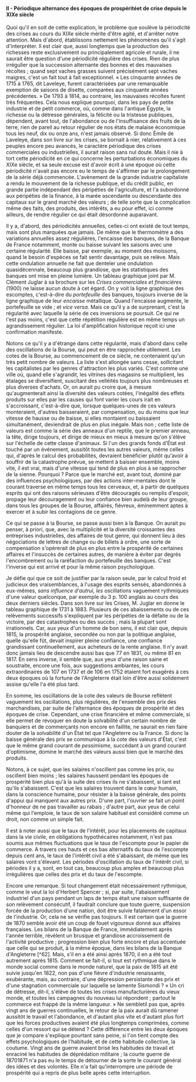 #### II - Périodique alternance des époques de prospéritéet de crise depuis le XIXe siècle

Quoi qu'il en soit de cette explication, le problème que soulève la périodicité des crises au cours du XIXe siècle mérite d'être agité, et d'arrêter notre attention. Mais d'abord, établissons nettement les phénomènes qu'il s'agit d'interpréter. Il est clair que, aussi longtemps que la production des richesses reste exclusivement ou principalement agricole et rurale, il ne saurait être question d'une périodicité régulière des crises. Rien de plus irrégulier que la succession alternante des bonnes et des mauvaises récoltes ; quand sept vaches grasses suivent précisément sept vaches maigres, c'est un fait tout à fait exceptionnel. « Les cinquante années de 1715 à 1765, dit Laveleye, furent caractérisées par une remarquable exemption de saisons de disette, comparées aux cinquante années précédentes. » De 1793 à 1814, au contraire, les mauvaises récoltes furent très fréquentes. Cela nous explique pourquoi, dans les pays de petite industrie et de petit commerce, où, comme dans l'antique Égypte, la richesse ou la détresse générales, la félicité ou la tristesse publiques, dépendent, avant tout, de l'abondance ou de l'insuffisance des fruits de la terre, rien de pareil au retour régulier de nos états de malaise économique tous les neuf, dix ou onze ans, n'est jamais observé. Si donc Émile de Laveleye, dans son livre sur les crises, se bornait à nier, relativement à ces peuples encore peu avancés, le caractère périodique des crises commerciales ou industrielles, il aurait raison sans nul doute. Mais il nie à tort cette périodicité en ce qui concerne les perturbations économiques du XIXe siècle, et sa seule excuse est d'avoir écrit à une époque où cette périodicité n'avait pas encore eu le temps de s'affirmer par le prolongement de la série déjà commencée. L'avènement de la grande industrie capitaliste a rendu le mouvement de la richesse publique, et du crédit public, en grande partie indépendant des péripéties de l'agriculture, et l'a subordonné aux péripéties de la finance, à la marée ascendante ou descendante des capitaux sur le grand marché des valeurs ; de telle sorte que la complication même des faits, des produits, des intérêts, a eu pour effet, ici comme ailleurs, de rendre régulier ce qui était désordonné auparavant.

Il y a, d'abord, des périodicités annuelles, celles-ci ont existé de tout temps, mais sont plus marquées que jamais. De même que le thermomètre a des variations annuelles assez régulières, l'encaisse des banques, de la Banque de France notamment, monte ou baisse suivant les saisons avec une certaine régularité. Elle baisse, par exemple, au moment des moissons, quand le besoin d'espèces se fait sentir davantage, puis se relève. Mais cette ondulation annuelle ne fait que denteler une ondulation quasidécennale, beaucoup plus grandiose, que les statistiques des banques ont mise en pleine lumière. Un tableau graphique joint par M. Clément Juglar à sa brochure sur les _Crises commerciales et financières_ (1900) ne laisse aucun doute à cet égard. On y voit la ligne graphique des escomptes, c'est-à-dire du _portefeuille_ des banques, toujours inverse de la ligne graphique de leur _encaisse_ métallique. Quand l'encaisse augmente, le portefeuille se vide ; et _vice versa._ Mais ce qu'il y a de surprenant, c'est la régularité avec laquelle la série de ces inversions se poursuit. Ce qui ne l'est pas moins, c'est que cette répétition régulière est en même temps un agrandissement régulier. La loi d'amplification historique reçoit ici une confirmation manifeste.

Notons ce qu'il y a d'étrange dans cette régularité, mais d'abord dans celle des oscillations de la Bourse, qui peut en être rapprochée utilement. Les cotes de la Bourse, au commencement de ce siècle, ne contenaient qu'un très petit nombre de valeurs. La liste s'est allongée sans cesse, sollicitant les capitalistes par les genres d'attraction les plus variés. C'est comme une ville où, quand elle s'agrandit, les vitrines des magasins se multiplient, les étalages se diversifient, suscitant des velléités toujours plus nombreuses et plus diverses d'achats. Or, on aurait pu croire que, à mesure qu'augmenterait ainsi la diversité des valeurs cotées, l'inégalité des effets produits sur elles par les causes qui font varier les cours irait en s'accroissant, c'est-à-dire que, lorsque quelques-unes de ces valeurs monteraient, d'autres baisseraient, par compensation, ou du moins que leur vitesse de hausse ou de baisse, si elles montaient ou baissaient simultanément, deviendrait de plus en plus inégale. Mais non ; cette liste de valeurs est comme la série des anneaux d'un reptile, que le premier anneau, la tête, dirige toujours, et dirige de mieux en mieux à mesure qu'on s'élève sur l'échelle de cette classe d'animaux. Si l'un des grands fonds d'État est touché par un événement, aussitôt toutes les autres valeurs, même celles qui, d'après le calcul des probabilités, devraient bénéficier plutôt qu'avoir à souffrir de la catastrophe prévue, se mettent à baisser ensemble, moins vite, il est vrai, mais d'une vitesse qui tend de plus en plus à se rapprocher de la sienne. Pourquoi ? Parce que le marché est, avant tout, dominé par des influences psychologiques, par des actions inter-mentales dont le courant traverse en même temps tous les cerveaux, et, à partir de quelques esprits qui ont des raisons sérieuses d'être découragés ou remplis d'espoir, propage leur découragement ou leur confiance bien audelà de leur groupe, dans tous les groupes de la Bourse, affairés, fiévreux, éminemment aptes à exercer et à subir les contagions de ce genre.

Ce qui se passe à la Bourse, se passe aussi bien à la Banque. On aurait pu penser, à priori, que, avec la multiplicité et la diversité croissantes des entreprises industrielles, des affaires de tout genre, qui donnent lieu à des négociations de lettres de change ou de billets à ordre, une sorte de compensation s'opèrerait de plus en plus entre la prospérité de certaines affaires et l'insuccès de certaines autres, de manière à éviter par degrés l'encombrement ou la raréfaction du portefeuille des banques. C'est l'inverse qui est arrivé et pour la même raison psychologique.

Je défie qui que ce soit de justifier par la raison seule, par le calcul froid et judicieux des vraisemblances, à l'usage des esprits sensés, abandonnés à eux-mêmes, _sans influence d'autrui, les_ oscillations vaguement rythmiques d'une valeur quelconque, par exemple du 3 p. 100 anglais au cours des deux derniers siècles. Dans son livre sur les Crises, M. Juglar en donne le tableau graphique de 1731 à 1883\. Plusieurs de ces abaissements ou de ces relèvements successifs s'expliquent par les péripéties de la défaite ou de la victoire, par des catastrophes ou des succès ; mais la plupart sont irrationnels. Car, aux yeux d'un homme de bon sens, il est clair que, depuis 1815, la prospérité anglaise, secondée ou non par la politique anglaise, quelle qu'elle fût, devait inspirer pleine confiance, une confiance grandissant continuellement, aux acheteurs de la rente anglaise. Il n'y avait donc jamais lieu de descendre aussi bas que 77 en 1831, ou même 81 en 1817\. En sens inverse, il semble que, aux yeux d'une raison saine et soustraite, encore une fois, aux suggestions ambiantes, les cours extraordinaires de 107 en 1737 et de 106 en 1752 étaient fort exagérés à ces deux époques où la fortune de l'Angleterre était loin d'être aussi solidement assise qu'elle l'a été plus tard.

En somme, les oscillations de la cote des valeurs de Bourse reflètent vaguement les oscillations, plus régulières, de l'ensemble des prix des marchandises, par suite de l'alternance des époques de prospérité et des époques de crise. Cependant, une crise financière et même commerciale, si elle permet de révoquer en doute la solvabilité d'un certain nombre de banquiers et de commerçants non encore en faillite, ne saurait en rien faire douter de la solvabilité d'un État tel que l'Angleterre ou la France. Si donc la baisse générale des prix se communique à la cote des valeurs d'État, c'est que le même grand courant de _pessimisme,_ succédant à un grand courant d'optimisme, domine le marché des valeurs aussi bien que le marché des produits.

Notons, à ce sujet, que les salaires n'oscillent pas comme les prix, ou oscillent bien moins ; les salaires haussent pendant les époques de prospérité bien plus qu'à la suite des crises ils ne s'abaissent, si tant est qu'ils s'abaissent. C'est que les salaires trouvent dans le cœur humain, dans la conscience humaine, pour résister à la baisse générale, des points d'appui qui manquent aux autres prix. D'une part, l'ouvrier se fait un point d'honneur de ne pas travailler au rabais ; d'autre part, aux yeux de celui même qui l'emploie, le taux de son salaire habituel est considéré comme un droit, non comme un simple fait.

Il est à noter aussi que le taux de l'intérêt, pour les placements de capitaux dans la vie civile, en obligations hypothécaires notamment, n'est pas soumis aux mêmes fluctuations que le taux de l'escompte pour le papier de commerce. A travers ces hauts et ces bas alternatifs du taux de l'escompte depuis cent ans, le taux de l'intérêt civil a été s'abaissant, de même que les salaires vont s'élevant. Les périodes d'oscillation du taux de l'intérêt civil, si périodes il y a, sont, en tout cas, beaucoup plus amples et beaucoup plus irrégulières que celles des prix et du taux de l'escompte.

Encore une remarque. Si tout changement était nécessairement rythmique, comme le veut la loi d'Herbert Spencer ; si, par suite, l'abaissement industriel d'un pays pendant un laps de temps était une raison suffisante de son relèvement consécutif, il faudrait conclure que toute guerre, suspension forcée de la production d'une nation, doit être suivie fatalement d'un essor de l'industrie. Or, cela ne se vérifie pas toujours. Il est certain que la guerre de 1870 semble avoir été un coup de fouet vigoureux donné aux affaires françaises. Les bilans de la Banque de France, immédiatement après l'année terrible, révèlent un brusque et grandiose accroissement de l'activité productive ; progression bien plus forte encore et plus accentuée que celle qui se produit, à la même époque, dans les bilans de la Banque d'Angleterre [^62]. Mais, s'il en a été ainsi après 1870, il en a été tout autrement après 1815\. Comment se fait-il, si tout est rythmique dans le monde social comme dans le monde naturel, que la paix de 1815 ait été suivie jusqu'en 1822, non pas d'une fièvre d'industrie renaissante, exubérante, mais, au contraire, d'une dépression persistante des prix et d'une stagnation commerciale sur laquelle se lamente Sismondi ? « Un cri de détresse, dit-il, s'élève de toutes les crises manufacturières du vieux monde, et toutes les campagnes du nouveau lui répondent ; partout le commerce est frappé de la même langueur. » Ne sembletil pas que, après vingt ans de guerres continuelles, le retour de la paix aurait dû ramener aussitôt le travail et l'abondance, et d'autant plus vite et d'autant plus fort que les forces productives avaient été plus longtemps comprimées, comme celles d'un ressort qui se détend ? Cette différence entre les deux époques que je compare s'explique pourtant sans peine, si l'on tient compte des effets psychologiques de l'habitude, et de cette habitude collective, la coutume. Vingt ans de guerre avaient brisé les habitudes de travail et enraciné les habitudes de déprédation militaire ; la courte guerre de 18701871 n'a pas eu le temps de détourner de la sorte le courant général des idées et des volontés. Elle n'a fait qu'interrompre une période de prospérité qui a repris de plus belle après cette interruption.
